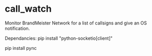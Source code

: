 # call_watch
Monitor BrandMeister Network for a list of callsigns and give an OS notification.

Dependancies:
pip install "python-socketio[client]"

pip install pync
